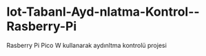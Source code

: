 # Iot-Tabanl-Ayd-nlatma-Kontrol--Rasberry-Pi
Rasberry Pi Pico W kullanarak aydınltma kontrolü projesi
